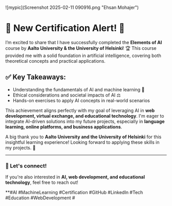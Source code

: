 ![mypic](Screenshot 2025-02-11 090916.png "Ehsan Mohajer")

# 🎉 New Certification Alert! 🚀  

I’m excited to share that I have successfully completed the **Elements of AI** course by **Aalto University & the University of Helsinki**! 🏆 This course provided me with a solid foundation in artificial intelligence, covering both theoretical concepts and practical applications.  

## ✅ Key Takeaways:  
- Understanding the fundamentals of AI and machine learning 🤖  
- Ethical considerations and societal impacts of AI ⚖️  
- Hands-on exercises to apply AI concepts in real-world scenarios  

This achievement aligns perfectly with my goal of leveraging AI in **web development, virtual exchange, and educational technology**. I'm eager to integrate AI-driven solutions into my future projects, especially in **language learning, online platforms, and business applications**.  

A big thank you to **Aalto University and the University of Helsinki** for this insightful learning experience! Looking forward to applying these skills in my projects. 🚀  

---

### 📢 Let's connect!  
If you're also interested in **AI, web development, and educational technology**, feel free to reach out!  

**#AI #MachineLearning #Certification #GitHub #LinkedIn #Tech #Education #WebDevelopment #
